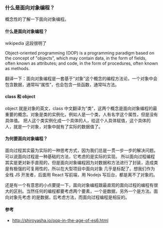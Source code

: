 ### 什么是面向对象编程？

概念性的了解一下面向对象编程。

#### 什么是面向对象编程？

wikipedia 这段很明了

Object-oriented programming (OOP) is a programming paradigm based on the concept of "objects", which may contain data, in the form of fields, often known as attributes; and code, in the form of procedures, often known as methods.

翻译一下：面向对象编程是一套基于“对象”这个概念的编程方法论。一个对象中会包含数据，通常叫“属性”，也会包含一些函数，通常叫方法。

#### class 和 object

object 就是对象的英文，class 中文翻译为”类”，这两个概念是面向对象编程的最重要的概念。对象是类的实例化，例如人是一个类，人有名字这个属性，但是没有具体值。 把人这个类实例化成一个具体的人，给这个人具体赋值，这个具体的人，就是一个对象，对象中就有了实际的数据值了。

#### 为何要面向对象编程？

面向过程其实最为实际的一种思考方式，因为我们总是一贯一步一步的解决问题。可以说面向过程是一种基础的方法，它考虑的是实际的实现。 所以面向过程编程其实是更对新手直观的，但是面向对象编程因为对数据和方法进行了封装，造成类是有极强的可复用性的，所以在大型项目中面向对象 几乎是标配了。想我们作为全栈 JS 开发者，后面用 React 写前端，用 Nodejs 写后台，都是离不了对象的。

还是有一个有意思的小点要提一下，面向对象编程跟最直观的面向过程的编程有很大的区别。当然任何的编程都要考虑两个要素，一个是数据，另外一个是方法。面向对象先考虑 的是数据，后考虑方法，而面向过程编程是相反的。

#### 参考

* http://shiroyasha.io/oop-in-the-age-of-es6.html
